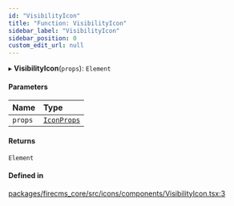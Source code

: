 ```yaml
---
id: "VisibilityIcon"
title: "Function: VisibilityIcon"
sidebar_label: "VisibilityIcon"
sidebar_position: 0
custom_edit_url: null
---
```


▸ **VisibilityIcon**(`props`): `Element`

#### Parameters

| Name | Type |
| :------ | :------ |
| `props` | [`IconProps`](../types/IconProps.md) |

#### Returns

`Element`

#### Defined in

[packages/firecms_core/src/icons/components/VisibilityIcon.tsx:3](https://github.com/FireCMSco/firecms/blob/d45f3739/packages/firecms_core/src/icons/components/VisibilityIcon.tsx#L3)
